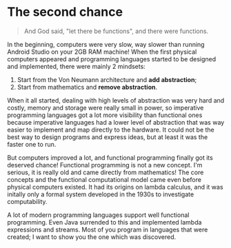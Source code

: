 # The second chance

> And God said, "let there be functions", and there were functions.

In the beginning, computers were very slow, way slower than running Android Studio on your 2GB RAM machine! When the first physical computers appeared and programming languages started to be designed and implemented, there were mainly 2 mindsets:

1. Start from the Von Neumann architecture and **add abstraction**;
2. Start from mathematics and **remove abstraction**.

When it all started, dealing with high levels of abstraction was very hard and costly, memory and storage were really small in power, so imperative programming languages got a lot more visibility than functional ones because imperative languages had a lower level of abstraction that was way easier to implement and map directly to the hardware. It could not be the best way to design programs and express ideas, but at least it was the faster one to run.

But computers improved a lot, and functional programming finally got its deserved chance! Functional programming is not a new concept. I'm serious, it is really old and came directly from mathematics! The core concepts and the functional computational model came even before physical computers existed. It had its origins on lambda calculus, and it was initally only a formal system developed in the 1930s to investigate computability.

A lot of modern programming languages support well functional programming. Even Java surrended to this and implemented lambda expressions and streams. Most of you program in languages that were created; I want to show you the one which was discovered.

